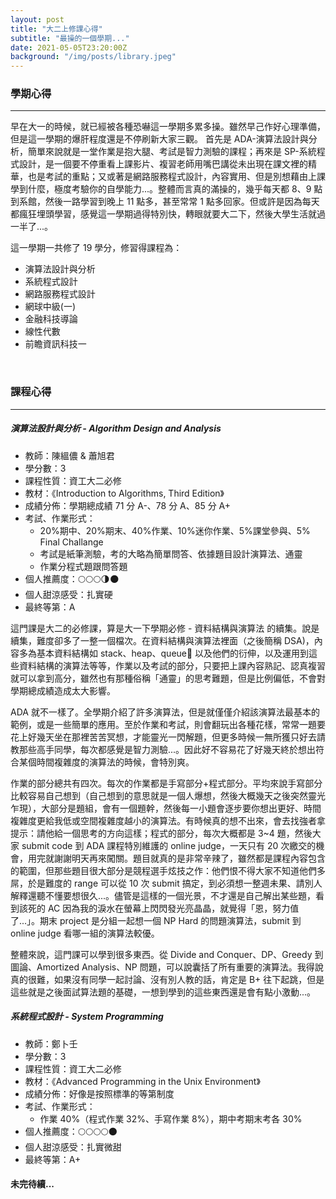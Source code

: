```yaml
---
layout: post
title: "大二上修課心得"
subtitle: "最操的一個學期..."
date: 2021-05-05T23:20:00Z
background: "/img/posts/library.jpeg"
---
```


### 學期心得

---

早在大一的時候，就已經被各種恐嚇這一學期多累多操。雖然早己作好心理準備，但是這一學期的爆肝程度還是不停刷新大家三觀。
首先是 ADA-演算法設計與分析，簡單來說就是一堂作業是抱大腿、考試是智力測驗的課程；再來是 SP-系統程式設計，是一個要不停重看上課影片、複習老師用嘴巴講從未出現在課文裡的精華，也是考試的重點；又或著是網路服務程式設計，內容實用、但是別想藉由上課學到什麼，極度考驗你的自學能力...。整體而言真的滿操的，幾乎每天都 8、9 點到系館，然後一路學習到晚上 11 點多，甚至常常 1 點多回家。但或許是因為每天都瘋狂埋頭學習，感覺這一學期過得特別快，轉眼就要大二下，然後大學生活就過一半了...。

這一學期一共修了 19 學分，修習得課程為：

-   演算法設計與分析
-   系統程式設計
-   網路服務程式設計
-   網球中級(一)
-   金融科技導論
-   線性代數
-   前瞻資訊科技一

<br />

### 課程心得

---

##### 演算法設計與分析 - Algorithm Design and Analysis

-   教師：陳縕儂 & 蕭旭君
-   學分數：3
-   課程性質：資工大二必修
-   教材：《Introduction to Algorithms, Third Edition》
-   成績分佈：學期總成績 71 分 A-、78 分 A、85 分 A+
-   考試、作業形式：
    -   20%期中、20%期末、40%作業、10%迷你作業、5%課堂參與、5% Final Challange
    -   考試是紙筆測驗，考的大略為簡單問答、依據題目設計演算法、通靈
    -   作業分程式題跟問答題
-   個人推薦度：🌕🌕🌕🌗🌑
-   個人甜涼感受：扎實硬
-   最終等第：A

這門課是大二的必修課，算是大一下學期必修 - 資料結構與演算法 的續集。說是續集，難度卻多了一整一個檔次。在資料結構與演算法裡面（之後簡稱 DSA)，內容多為基本資料結構如 stack、heap、queue 以及他們的衍伸，以及運用到這些資料結構的演算法等等，作業以及考試的部分，只要把上課內容熟記、認真複習就可以拿到高分，雖然也有那種俗稱「通靈」的思考難題，但是比例偏低，不會對學期總成績造成太大影響。  

ADA 就不一樣了。全學期介紹了許多演算法，但是就僅僅介紹該演算法最基本的範例，或是一些簡單的應用。至於作業和考試，則會翻玩出各種花樣，常常一題要花上好幾天坐在那裡苦苦冥想，才能靈光一閃解題，但更多時候一無所獲只好去請教那些高手同學，每次都感覺是智力測驗...。因此好不容易花了好幾天終於想出符合某個時間複雜度的演算法的時候，會特別爽。

作業的部分總共有四次。每次的作業都是手寫部分+程式部分。平均來說手寫部分比較容易自己想到（自己想到的意思就是一個人爆想，然後大概幾天之後突然靈光乍現），大部分是題組，會有一個題幹，然後每一小題會逐步要你想出更好、時間複雜度更給我低或空間複雜度越小的演算法。有時候真的想不出來，會去找強者拿提示：請他給一個思考的方向這樣；程式的部分，每次大概都是 3~4 題，然後大家 submit code 到 ADA 課程特別維護的 online judge，一天只有 20 次繳交的機會，用完就謝謝明天再來闖關。題目就真的是非常辛辣了，雖然都是課程內容包含的範圍，但那些題目很大部分是競程選手炫技之作：他們恨不得大家不知道他們多屌，於是難度的 range 可以從 10 次 submit 搞定，到必須想一整週未果、請別人解釋還聽不懂要想很久...。儘管是這樣的一個光景，不才還是自己解出某些題，看到該死的 AC 因為我的淚水在螢幕上閃閃發光亮晶晶，就覺得「恩，努力值了...」。期末 project 是分組一起想一個 NP Hard 的問題演算法，submit 到 online judge 看哪一組的演算法較優。

整體來說，這門課可以學到很多東西。從 Divide and Conquer、DP、Greedy 到圖論、Amortized Analysis、NP 問題，可以說囊括了所有重要的演算法。我得說真的很難，如果沒有同學一起討論、沒有別人教的話，肯定是 B+ 往下起跳，但是這些就是之後面試算法題的基礎，一想到學到的這些東西還是會有點小激動...。

##### 系統程式設計 - System Programming

-   教師：鄭卜壬
-   學分數：3
-   課程性質：資工大二必修
-   教材：《Advanced Programming in the Unix Environment》
-   成績分佈：好像是按照標準的等第制度
-   考試、作業形式：
    - 作業 40%（程式作業 32%、手寫作業 8%），期中考期末考各 30%
-   個人推薦度：🌕🌕🌕🌕🌑
-   個人甜涼感受：扎實微甜
-   最終等第：A+


#### 未完待續...

<br>
